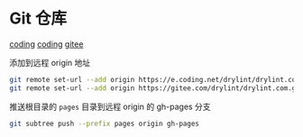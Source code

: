 # Git 仓库

[coding](https://github.com/drylint/drylint.com.git)
[coding](https://e.coding.net/drylint/drylint.com/drylint.com.git)
[gitee](https://gitee.com/drylint/drylint.com.git)

添加到远程 origin 地址

```bash
git remote set-url --add origin https://e.coding.net/drylint/drylint.com/drylint.com.git
git remote set-url --add origin https://gitee.com/drylint/drylint.com.git
```

推送根目录的 `pages` 目录到远程 origin 的 gh-pages 分支

```bash
git subtree push --prefix pages origin gh-pages
```

